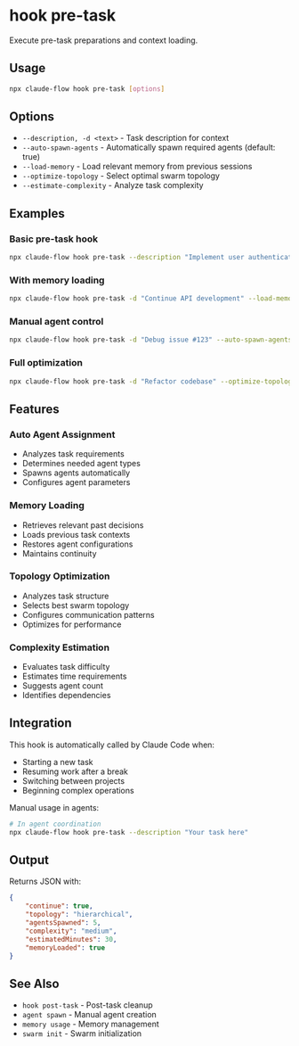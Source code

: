 # hook pre-task

Execute pre-task preparations and context loading.

## Usage

```bash
npx claude-flow hook pre-task [options]
```

## Options

- `--description, -d <text>` - Task description for context
- `--auto-spawn-agents` - Automatically spawn required agents (default: true)
- `--load-memory` - Load relevant memory from previous sessions
- `--optimize-topology` - Select optimal swarm topology
- `--estimate-complexity` - Analyze task complexity

## Examples

### Basic pre-task hook

```bash
npx claude-flow hook pre-task --description "Implement user authentication"
```

### With memory loading

```bash
npx claude-flow hook pre-task -d "Continue API development" --load-memory
```

### Manual agent control

```bash
npx claude-flow hook pre-task -d "Debug issue #123" --auto-spawn-agents false
```

### Full optimization

```bash
npx claude-flow hook pre-task -d "Refactor codebase" --optimize-topology --estimate-complexity
```

## Features

### Auto Agent Assignment

- Analyzes task requirements
- Determines needed agent types
- Spawns agents automatically
- Configures agent parameters

### Memory Loading

- Retrieves relevant past decisions
- Loads previous task contexts
- Restores agent configurations
- Maintains continuity

### Topology Optimization

- Analyzes task structure
- Selects best swarm topology
- Configures communication patterns
- Optimizes for performance

### Complexity Estimation

- Evaluates task difficulty
- Estimates time requirements
- Suggests agent count
- Identifies dependencies

## Integration

This hook is automatically called by Claude Code when:

- Starting a new task
- Resuming work after a break
- Switching between projects
- Beginning complex operations

Manual usage in agents:

```bash
# In agent coordination
npx claude-flow hook pre-task --description "Your task here"
```

## Output

Returns JSON with:

```json
{
    "continue": true,
    "topology": "hierarchical",
    "agentsSpawned": 5,
    "complexity": "medium",
    "estimatedMinutes": 30,
    "memoryLoaded": true
}
```

## See Also

- `hook post-task` - Post-task cleanup
- `agent spawn` - Manual agent creation
- `memory usage` - Memory management
- `swarm init` - Swarm initialization
